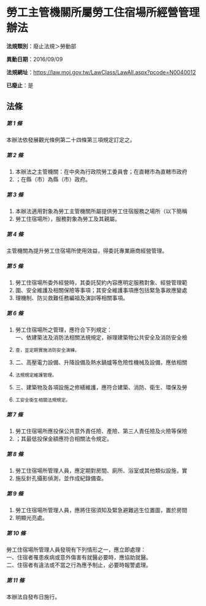# 勞工主管機關所屬勞工住宿場所經營管理辦法

**法規類別**：廢止法規＞勞動部

**異動日期**：2016/09/09  

**法規網址**：https://law.moj.gov.tw/LawClass/LawAll.aspx?pcode=N0040012

**已廢止**：是



## 法條
##### 第 1 條
本辦法依發展觀光條例第二十四條第三項規定訂定之。

##### 第 2 條
1. 本辦法之主管機關：在中央為行政院勞工委員會；在直轄市為直轄市政府
1. ；在縣（市）為縣（市）政府。

##### 第 3 條
1. 本辦法適用對象為勞工主管機關所屬提供勞工住宿服務之場所（以下簡稱
1. 勞工住宿場所），服務對象為勞工及其親屬。

##### 第 4 條
主管機關為提升勞工住宿場所使用效益，得委託專業廠商經營管理。

##### 第 5 條
1. 勞工住宿場所委外經營時，其委託契約內容應明定服務對象、經營管理範
1. 圍、安全維護及相關保險等事項；其安全維護事項應包括緊急事故應變處
1. 理機制、防災救難任務編祖及演訓等相關事項。

##### 第 6 條
1. 勞工住宿場所之管理，應符合下列規定：  
一、依建築法及消防法相關法規規定，辦理建築物公共安全及消防安全檢
1.     查，並定期實施消防安全演練。
1. 二、高壓電力設備、升降設備及熱水鍋爐等危險性機械及設備，應依相關
1.     法規規定維護管理。
1. 三、建築物及各項設施之修繕維護，應符合建築、消防、衛生、環保及勞
1.     工安全衛生相關法規規定。

##### 第 7 條
1. 勞工住宿場所應投保公共意外責任險、產險、第三人責任險及火險等保險
1. ；其最低投保金額應符合相關法令規定。

##### 第 8 條
1. 勞工住宿場所管理人員，應定期對房間、廁所、浴室或其他類似設施，實
1. 施反針孔攝影偵測，並作成紀錄備查。

##### 第 9 條
1. 勞工住宿場所管理人員，應將住宿須知及緊急避難逃生位置圖，置於房間
1. 明顯光亮處。

##### 第 10 條
勞工住宿場所管理人員發現有下列情形之一，應立即處理：  
一、住宿者罹患疾病或意外傷害有就醫必要時，應協助就醫。  
二、住宿者有違法或不當之行為應予制止，必要時報警處理。

##### 第 11 條
本辦法自發布日施行。


